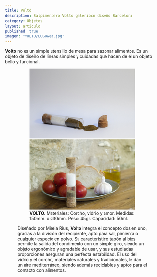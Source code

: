 ```yaml
---
title: Volto
description: Salpimentero Volto galeribcn diseño Barcelona
category: Objetos
layout: articulo
published: true
imagen: "VOLTO/LOGOweb.jpg"
---
```


**Volto** no es un simple utensilio de mesa para sazonar alimentos. Es un objeto de diseño de líneas simples y cuidadas que  hacen de él un objeto bello y funcional. 

<figure class="half">
<figure>
	<a href="/images/VOLTO/horitzontal.jpg"><img src="/images/VOLTO/horitzontal.jpg" alt="Salpimentero Volto galeribcn diseño Barcelona"></a>
	<a href="/images/VOLTO/ambient1.jpg"><img src="/images/VOLTO/ambient1.jpg" alt="Salpimentero Volto galeribcn diseño Barcelona"></a>
<figcaption><b>VOLTO.</b>
Materiales: Corcho, vidrio y amor. Medidas: 150mm. x ø30mm. Peso: 45gr. Capacidad: 50ml.
    </figcaption>
</figure>

Diseñado por Mireia Rius, **Volto** integra el concepto dos en uno, gracias a la división del recipiente, apto para sal, pimienta o cualquier especie en polvo. Su característico tapón al bies permite la salida del condimento con un simple giro, siendo un objeto ergonómico y agradable de usar, y sus estudiadas proporciones aseguran una perfecta estabilidad. El uso del vidrio y el corcho, materiales naturales y tradicionales, le dan un aire mediterráneo, siendo además reciclables y aptos para el contacto con alimentos.


